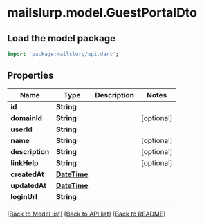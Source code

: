 # mailslurp.model.GuestPortalDto

## Load the model package
```dart
import 'package:mailslurp/api.dart';
```

## Properties
Name | Type | Description | Notes
------------ | ------------- | ------------- | -------------
**id** | **String** |  | 
**domainId** | **String** |  | [optional] 
**userId** | **String** |  | 
**name** | **String** |  | [optional] 
**description** | **String** |  | [optional] 
**linkHelp** | **String** |  | [optional] 
**createdAt** | [**DateTime**](DateTime) |  | 
**updatedAt** | [**DateTime**](DateTime) |  | 
**loginUrl** | **String** |  | 

[[Back to Model list]](../README#documentation-for-models) [[Back to API list]](../README#documentation-for-api-endpoints) [[Back to README]](../README)


